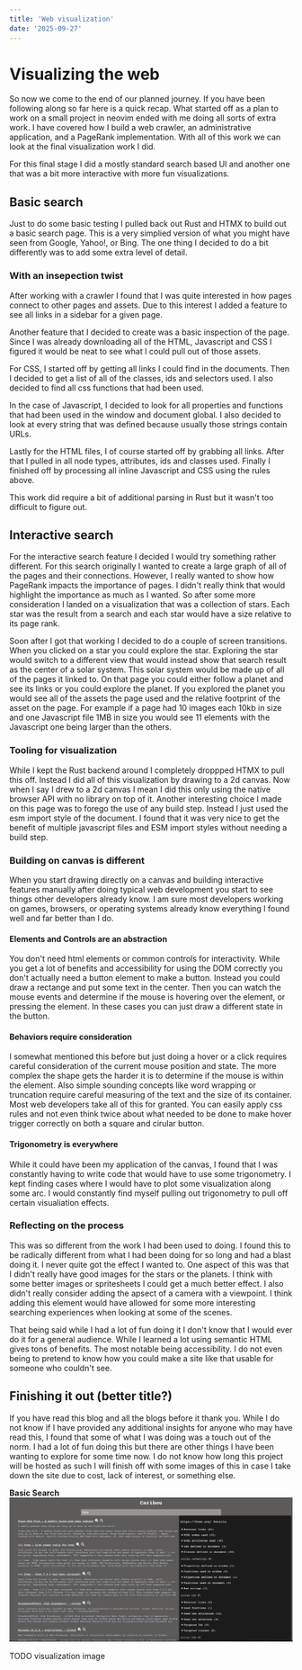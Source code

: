 ```yaml
---
title: 'Web visualization'
date: '2025-09-27'
---
```


# Visualizing the web

So now we come to the end of our planned journey. If you have been following along so far here is a quick recap. What started off as a plan to work on a small project in neovim ended with me doing all sorts of extra work. I have covered how I build a web crawler, an administrative application, and a PageRank implementation. With all of this work we can look at the final visualization work I did.

For this final stage I did a mostly standard search based UI and another one that was a bit more interactive with more fun visualizations.

## Basic search

Just to do some basic testing I pulled back out Rust and HTMX to build out a basic search page. This is a very simplied version of what you might have seen from Google, Yahoo!, or Bing. The one thing I decided to do a bit differently was to add some extra level of detail.

### With an insepection twist

After working with a crawler I found that I was quite interested in how pages connect to other pages and assets. Due to this interest I added a feature to see all links in a sidebar for a given page.

Another feature that I decided to create was a basic inspection of the page. Since I was already downloading all of the HTML, Javascript and CSS I figured it would be neat to see what I could pull out of those assets. 

For CSS, I started off by getting all links I could find in the documents. Then I decided to get a list of all of the classes, ids and selectors used. I also decided to find all css functions that had been used.

In the case of Javascript, I decided to look for all properties and functions that had been used in the window and document global. I also decided to look at every string that was defined because usually those strings contain URLs.

Lastly for the HTML files, I of course started off by grabbing all links. After that I pulled in all node types, attributes, ids and classes used. Finally I finished off by processing all inline Javascript and CSS using the rules above.

This work did require a bit of additional parsing in Rust but it wasn't too difficult to figure out.

## Interactive search

For the interactive search feature I decided I would try something rather different. For this search originally I wanted to create a large graph of all of the pages and their connections. However, I really wanted to show how PageRank impacts the importance of pages. I didn't really think that would highlight the importance as much as I wanted. So after some more consideration I landed on a visualization that was a collection of stars. Each star was the result from a search and each star would have a size relative to its page rank. 

Soon after I got that working I decided to do a couple of screen transitions. When you clicked on a star you could explore the star. Exploring the star would switch to a different view that would instead show that search result as the center of a solar system. This solar system would be made up of all of the pages it linked to. On that page you could either follow a planet and see its links or you could explore the planet. If you explored the planet you would see all of the assets the page used and the relative footprint of the asset on the page. For example if a page had 10 images each 10kb in size and one Javascript file 1MB in size you would see 11 elements with the Javascript one being larger than the others.

### Tooling for visualization

While I kept the Rust backend around I completely droppped HTMX to pull this off. Instead I did all of this visualization by drawing to a 2d canvas. Now when I say I drew to a 2d canvas I mean I did this only using the native browser API with no library on top of it. Another interesting choice I made on this page was to forego the use of any build step. Instead I just used the esm import style of the document. I found that it was very nice to get the benefit of multiple javascript files and ESM import styles without needing a build step.

### Building on canvas is different

When you start drawing directly on a canvas and building interactive features manually after doing typical web development you start to see things other developers already know. I am sure most developers working on games, browsers, or operating systems already know everything I found well and far better than I do.

#### Elements and Controls are an abstraction

You don't need html elements or common controls for interactivity. While you get a lot of benefits and accessibility for using the DOM correctly you don't actually need a button element to make a button. Instead you could draw a rectange and put some text in the center. Then you can watch the mouse events and determine if the mouse is hovering over the element, or pressing the element. In these cases you can just draw a different state in the button.

#### Behaviors require consideration

I somewhat mentioned this before but just doing a hover or a click requires careful consideration of the current mouse position and state. The more complex the shape gets the harder it is to determine if the mouse is within the element. Also simple sounding concepts like word wrapping or truncation require careful measuring of the text and the size of its container. Most web developers take all of this for granted. You can easily apply css rules and not even think twice about what needed to be done to make hover trigger correctly on both a square and cirular button.

#### Trigonometry is everywhere

While it could have been my application of the canvas, I found that I was constantly having to write code that would have to use some trigonometry. I kept finding cases where I would have to plot some visualization along some arc. I would constantly find myself pulling out trigonometry to pull off certain visualiation effects.

### Reflecting on the process

This was so different from the work I had been used to doing. I found this to be radically different from what I had been doing for so long and had a blast doing it. I never quite got the effect I wanted to. One aspect of this was that I didn't really have good images for the stars or the planets. I think with some better images or spritesheets I could get a much better effect. I also didn't really consider adding the apsect of a camera with a viewpoint. I think adding this element would have allowed for some more interesting searching experiences when looking at some of the scenes.

That being said while I had a lot of fun doing it I don't know that I would ever do it for a general audience. While I learned a lot using semantic HTML gives tons of benefits. The most notable being accessibility. I do not even being to pretend to know how you could make a site like that usable for someone who couldn't see.

## Finishing it out (better title?)

If you have read this blog and all the blogs before it thank you. While I do not know if I have provided any additional insights for anyone who may have read this, I found that some of what I was doing was a touch out of the norm. I had a lot of fun doing this but there are other things I have been wanting to explore for some time now. I do not know how long this project will be hosted as such I will finish off with some images of this in case I take down the site due to cost, lack of interest, or something else.

**Basic Search**
![Basic Search View](./standard-search.png)

TODO visualization image